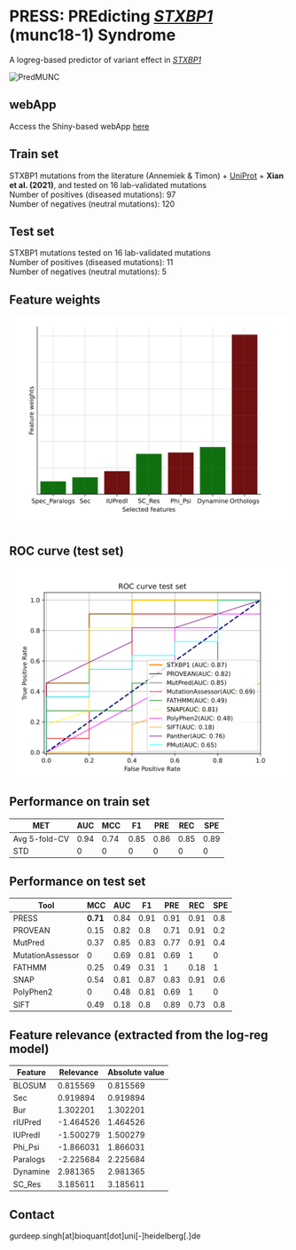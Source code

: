 # PRESS: PREdicting <i>[STXBP1](https://www.uniprot.org/uniprot/P61764)</i> (munc18-1) Syndrome

A logreg-based predictor of variant effect in <i>[STXBP1](https://www.uniprot.org/uniprot/P61764)</i>

![PredMUNC](https://github.com/gurdeep330/munc18-1/blob/main/webApp/PredMUNC_small.gif)
## webApp
Access the Shiny-based webApp [here](http://shiny.russelllab.org/munc18-1/webApp/)<br>
## Train set
STXBP1 mutations from the literature (Annemiek & Timon) + [UniProt](https://www.uniprot.org/) + <strong>Xian et al. (2021)</strong>, and tested on 16 lab-validated mutations<br>
Number of positives (diseased mutations): 97<br>
Number of negatives (neutral mutations): 120
## Test set
STXBP1 mutations tested on 16 lab-validated mutations<br>
Number of positives (diseased mutations): 11<br>
Number of negatives (neutral mutations): 5<br>
## Feature weights
![feature_weighs](scripts/ML/fw.svg)
## ROC curve (test set)
![roc_curve](scripts/ML/roc.svg)
## Performance on train set
| MET           | AUC  | MCC  | F1   | PRE  | REC  | SPE  |
|---------------|------|------|------|------|------|------|
| Avg 5-fold-CV | 0.94 | 0.74 | 0.85 | 0.86 | 0.85 | 0.89 |
| STD           | 0    | 0    | 0    | 0    | 0    | 0    |
## Performance on test set
| Tool             | MCC  | AUC  | F1   | PRE  | REC  | SPE |
|------------------|------|------|------|------|------|-----|
| PRESS            | <strong>0.71</strong> | 0.84 | 0.91 | 0.91 | 0.91 | 0.8 |
| PROVEAN          | 0.15 | 0.82 | 0.8  | 0.71 | 0.91 | 0.2 |
| MutPred          | 0.37 | 0.85 | 0.83 | 0.77 | 0.91 | 0.4 |
| MutationAssessor | 0    | 0.69 | 0.81 | 0.69 | 1    | 0   |
| FATHMM           | 0.25 | 0.49 | 0.31 | 1    | 0.18 | 1   |
| SNAP             | 0.54 | 0.81 | 0.87 | 0.83 | 0.91 | 0.6 |
| PolyPhen2        | 0    | 0.48 | 0.81 | 0.69 | 1    | 0   |
| SIFT             | 0.49 | 0.18 | 0.8  | 0.89 | 0.73 | 0.8 |
## Feature relevance (extracted from the log-reg model)
| Feature   | Relevance | Absolute value |
|-------------|---------|---------|
|BLOSUM   |0.815569 |0.815569|
|Sec      |0.919894 |0.919894|
|Bur      |1.302201 |1.302201|
|rIUPred  |-1.464526|1.464526|
|IUPredl  |-1.500279|1.500279|
|Phi_Psi  |-1.866031|1.866031|
|Paralogs |-2.225684|2.225684|
|Dynamine |2.981365 |2.981365|
|SC_Res   |3.185611 |3.185611|
## Contact
gurdeep.singh[at]bioquant[dot]uni[-]heidelberg[.]de

